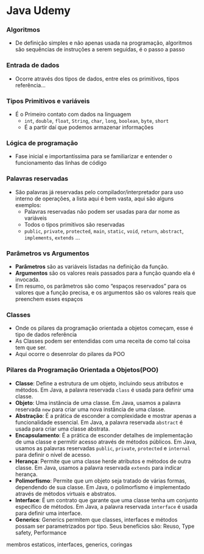 # Java Udemy
### Algoritmos 
- De definição simples e não apenas usada na programação, algoritmos são sequências de instruções a serem seguidas, é o passo a passo
### Entrada de dados 
- Ocorre através dos tipos de dados, entre eles os primitivos, tipos referência...
### Tipos Primitivos e variáveis 
- É o Primeiro contato com dados na linguagem
    - `int`, `double`, `float`, `String`, `char`, `long`, `boolean`, `byte`, `short`
    - É a partir daí que podemos armazenar informações
### Lógica de programação 
- Fase inicial e importantíssima para se familiarizar e entender o funcionamento das linhas de código
### Palavras reservadas
- São palavras já reservadas pelo compilador/interpretador para uso interno de operações, a lista aqui é bem vasta, aqui são alguns exemplos:
    - Palavras reservadas não podem ser usadas para dar nome as variáveis
    - Todos o tipos primitivos são reservadas
    - `public`, `private`, `protected`, `main`, `static`, `void`, `return`, `abstract`, `implements`, `extends` ...
### Parâmetros vs Argumentos

- **Parâmetros** são as variáveis listadas na definição da função.
- **Argumentos** são os valores reais passados para a função quando ela é invocada.
- Em resumo, os parâmetros são como “espaços reservados” para os valores que a função precisa, e os argumentos são os valores reais que preenchem esses espaços
### Classes
- Onde os pilares da programação orientada a objetos começam, esse é tipo de dados referência
- As Classes podem ser entendidas com uma receita de como tal coisa tem que ser.
- Aqui ocorre o desenrolar do pilares da POO
### Pilares da Programação Orientada a Objetos(POO)
- **Classe**: Define a estrutura de um objeto, incluindo seus atributos e métodos. Em Java, a palavra reservada `class` é usada para definir uma classe.
- **Objeto**: Uma instância de uma classe. Em Java, usamos a palavra reservada `new` para criar uma nova instância de uma classe.
- **Abstração**: É a prática de esconder a complexidade e mostrar apenas a funcionalidade essencial. Em Java, a palavra reservada `abstract` é usada para criar uma classe abstrata.
- **Encapsulamento**: É a prática de esconder detalhes de implementação de uma classe e permitir acesso através de métodos públicos. Em Java, usamos as palavras reservadas `public`, `private`, `protected` e `internal` para definir o nível de acesso.
- **Herança**: Permite que uma classe herde atributos e métodos de outra classe. Em Java, usamos a palavra reservada `extends` para indicar herança.
- **Polimorfismo**: Permite que um objeto seja tratado de várias formas, dependendo de sua classe. Em Java, o polimorfismo é implementado através de métodos virtuais e abstratos.
- **Interface**: É um contrato que garante que uma classe tenha um conjunto específico de métodos. Em Java, a palavra reservada `interface` é usada para definir uma interface.
- **Generics**: Generics permitem que classes, interfaces e métodos possam ser
parametrizados por tipo. Seus benefícios são: Reuso, Type safety, Performance


membros estaticos, interfaces, generics, coringas